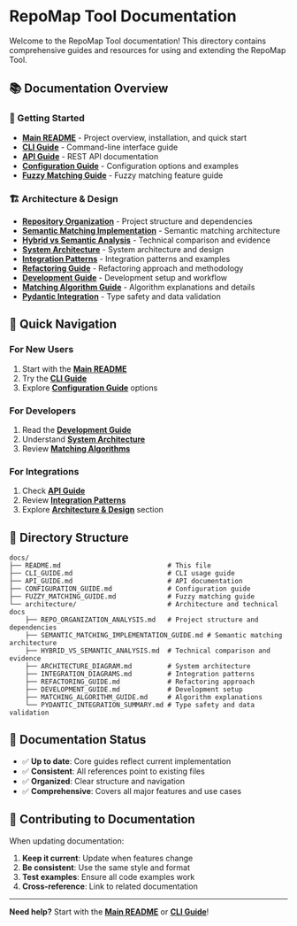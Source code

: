 # RepoMap Tool Documentation

Welcome to the RepoMap Tool documentation! This directory contains comprehensive guides and resources for using and extending the RepoMap Tool.

## 📚 **Documentation Overview**

### **🚀 Getting Started**
- **[Main README](../README.md)** - Project overview, installation, and quick start
- **[CLI Guide](CLI_GUIDE.md)** - Command-line interface guide
- **[API Guide](API_GUIDE.md)** - REST API documentation
- **[Configuration Guide](CONFIGURATION_GUIDE.md)** - Configuration options and examples
- **[Fuzzy Matching Guide](FUZZY_MATCHING_GUIDE.md)** - Fuzzy matching feature guide

### **🏗️ Architecture & Design**
- **[Repository Organization](architecture/REPO_ORGANIZATION_ANALYSIS.md)** - Project structure and dependencies
- **[Semantic Matching Implementation](architecture/SEMANTIC_MATCHING_IMPLEMENTATION_GUIDE.md)** - Semantic matching architecture
- **[Hybrid vs Semantic Analysis](architecture/HYBRID_VS_SEMANTIC_ANALYSIS.md)** - Technical comparison and evidence
- **[System Architecture](architecture/ARCHITECTURE_DIAGRAM.md)** - System architecture and design
- **[Integration Patterns](architecture/INTEGRATION_DIAGRAMS.md)** - Integration patterns and examples
- **[Refactoring Guide](architecture/REFACTORING_GUIDE.md)** - Refactoring approach and methodology
- **[Development Guide](architecture/DEVELOPMENT_GUIDE.md)** - Development setup and workflow
- **[Matching Algorithm Guide](architecture/MATCHING_ALGORITHM_GUIDE.md)** - Algorithm explanations and details
- **[Pydantic Integration](architecture/PYDANTIC_INTEGRATION_SUMMARY.md)** - Type safety and data validation

## 🎯 **Quick Navigation**

### **For New Users**
1. Start with the **[Main README](../README.md)**
2. Try the **[CLI Guide](CLI_GUIDE.md)**
3. Explore **[Configuration Guide](CONFIGURATION_GUIDE.md)** options

### **For Developers**
1. Read the **[Development Guide](architecture/DEVELOPMENT_GUIDE.md)**
2. Understand **[System Architecture](architecture/ARCHITECTURE_DIAGRAM.md)**
3. Review **[Matching Algorithms](architecture/MATCHING_ALGORITHM_GUIDE.md)**

### **For Integrations**
1. Check **[API Guide](API_GUIDE.md)**
2. Review **[Integration Patterns](architecture/INTEGRATION_DIAGRAMS.md)**
3. Explore **[Architecture & Design](#️-architecture--design)** section

## 📁 **Directory Structure**

```
docs/
├── README.md                           # This file
├── CLI_GUIDE.md                        # CLI usage guide
├── API_GUIDE.md                        # API documentation
├── CONFIGURATION_GUIDE.md              # Configuration guide
├── FUZZY_MATCHING_GUIDE.md             # Fuzzy matching guide
└── architecture/                       # Architecture and technical docs
    ├── REPO_ORGANIZATION_ANALYSIS.md   # Project structure and dependencies
    ├── SEMANTIC_MATCHING_IMPLEMENTATION_GUIDE.md # Semantic matching architecture
    ├── HYBRID_VS_SEMANTIC_ANALYSIS.md  # Technical comparison and evidence
    ├── ARCHITECTURE_DIAGRAM.md         # System architecture
    ├── INTEGRATION_DIAGRAMS.md         # Integration patterns
    ├── REFACTORING_GUIDE.md            # Refactoring approach
    ├── DEVELOPMENT_GUIDE.md            # Development setup
    ├── MATCHING_ALGORITHM_GUIDE.md     # Algorithm explanations
    └── PYDANTIC_INTEGRATION_SUMMARY.md # Type safety and data validation
```

## 🔄 **Documentation Status**

- ✅ **Up to date**: Core guides reflect current implementation
- ✅ **Consistent**: All references point to existing files
- ✅ **Organized**: Clear structure and navigation
- ✅ **Comprehensive**: Covers all major features and use cases

## 🤝 **Contributing to Documentation**

When updating documentation:

1. **Keep it current**: Update when features change
2. **Be consistent**: Use the same style and format
3. **Test examples**: Ensure all code examples work
4. **Cross-reference**: Link to related documentation

---

**Need help?** Start with the **[Main README](../README.md)** or **[CLI Guide](CLI_GUIDE.md)**!
